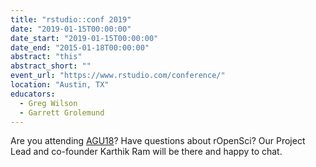 ```yaml
---
title: "rstudio::conf 2019"
date: "2019-01-15T00:00:00"
date_start: "2019-01-15T00:00:00"
date_end: "2015-01-18T00:00:00"
abstract: "this"
abstract_short: ""
event_url: "https://www.rstudio.com/conference/"
location: "Austin, TX"
educators:
  - Greg Wilson
  - Garrett Grolemund
---
```


Are you attending [AGU18](https://fallmeeting.agu.org/2018/)? Have questions about rOpenSci? Our Project Lead and co-founder Karthik Ram will be there and happy to chat.
